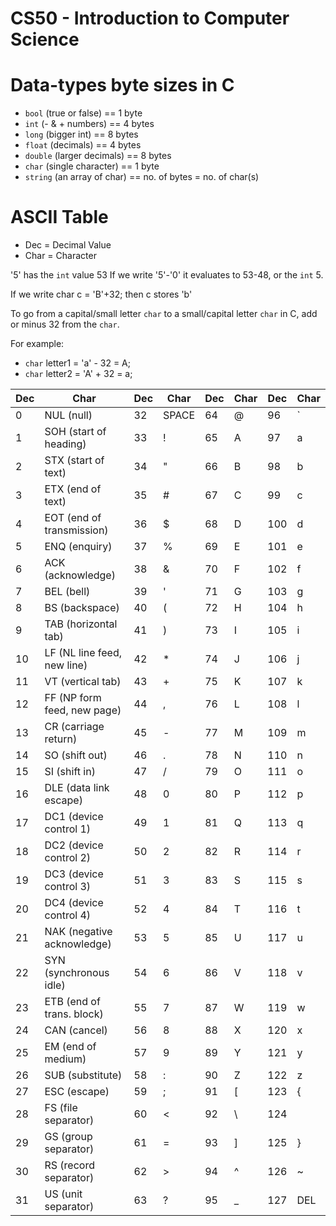 # CS50 - Introduction to Computer Science

# Data-types byte sizes in C

- `bool` (true or false) == 1 byte
- `int` (- & + numbers) == 4 bytes
- `long` (bigger int) == 8 bytes
- `float` (decimals) == 4 bytes
- `double` (larger decimals) == 8 bytes
- `char` (single character) == 1 byte
- `string` (an array of char) == no. of bytes = no. of char(s)

# ASCII Table

- Dec = Decimal Value
- Char = Character

'5' has the `int` value 53
If we write '5'-'0' it evaluates to 53-48, or the `int` 5.

If we write char c = 'B'+32; then c stores 'b'

To go from a capital/small letter `char` to a small/capital letter `char` in C, add or minus 32 from the `char`.

For example:

- `char` letter1 = 'a' - 32 = A;
- `char` letter2 = 'A' + 32 = a;

| Dec | Char                        | Dec | Char  | Dec | Char | Dec | Char |
| --- | --------------------------- | --- | ----- | --- | ---- | --- | ---- |
| 0   | NUL (null)                  | 32  | SPACE | 64  | @    | 96  | `    |
| 1   | SOH (start of heading)      | 33  | !     | 65  | A    | 97  | a    |
| 2   | STX (start of text)         | 34  | "     | 66  | B    | 98  | b    |
| 3   | ETX (end of text)           | 35  | #     | 67  | C    | 99  | c    |
| 4   | EOT (end of transmission)   | 36  | $     | 68  | D    | 100 | d    |
| 5   | ENQ (enquiry)               | 37  | %     | 69  | E    | 101 | e    |
| 6   | ACK (acknowledge)           | 38  | &     | 70  | F    | 102 | f    |
| 7   | BEL (bell)                  | 39  | '     | 71  | G    | 103 | g    |
| 8   | BS (backspace)              | 40  | (     | 72  | H    | 104 | h    |
| 9   | TAB (horizontal tab)        | 41  | )     | 73  | I    | 105 | i    |
| 10  | LF (NL line feed, new line) | 42  | \*    | 74  | J    | 106 | j    |
| 11  | VT (vertical tab)           | 43  | +     | 75  | K    | 107 | k    |
| 12  | FF (NP form feed, new page) | 44  | ,     | 76  | L    | 108 | l    |
| 13  | CR (carriage return)        | 45  | -     | 77  | M    | 109 | m    |
| 14  | SO (shift out)              | 46  | .     | 78  | N    | 110 | n    |
| 15  | SI (shift in)               | 47  | /     | 79  | O    | 111 | o    |
| 16  | DLE (data link escape)      | 48  | 0     | 80  | P    | 112 | p    |
| 17  | DC1 (device control 1)      | 49  | 1     | 81  | Q    | 113 | q    |
| 18  | DC2 (device control 2)      | 50  | 2     | 82  | R    | 114 | r    |
| 19  | DC3 (device control 3)      | 51  | 3     | 83  | S    | 115 | s    |
| 20  | DC4 (device control 4)      | 52  | 4     | 84  | T    | 116 | t    |
| 21  | NAK (negative acknowledge)  | 53  | 5     | 85  | U    | 117 | u    |
| 22  | SYN (synchronous idle)      | 54  | 6     | 86  | V    | 118 | v    |
| 23  | ETB (end of trans. block)   | 55  | 7     | 87  | W    | 119 | w    |
| 24  | CAN (cancel)                | 56  | 8     | 88  | X    | 120 | x    |
| 25  | EM (end of medium)          | 57  | 9     | 89  | Y    | 121 | y    |
| 26  | SUB (substitute)            | 58  | :     | 90  | Z    | 122 | z    |
| 27  | ESC (escape)                | 59  | ;     | 91  | [    | 123 | {    |
| 28  | FS (file separator)         | 60  | <     | 92  | \    | 124 |      |
| 29  | GS (group separator)        | 61  | =     | 93  | ]    | 125 | }    |
| 30  | RS (record separator)       | 62  | >     | 94  | ^    | 126 | ~    |
| 31  | US (unit separator)         | 63  | ?     | 95  | \_   | 127 | DEL  |
